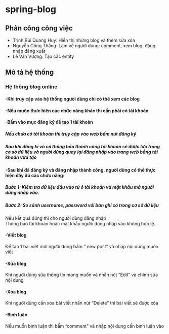 # spring-blog
## Phân công công việc
- Trịnh Bùi Quang Huy: Hiển thị những blog và thêm sửa xóa
- Nguyễn Công Thắng: Làm về người dùng: comment, xem blog, đăng nhập đăng xuất 
- Lê Văn Vượng: Tạo các entity
## Mô tả hệ thống
### Hệ thống blog online
#### -Khi truy cập vào hệ thống người dùng chỉ có thể xem các blog
#### -Nếu muốn thực hiện các chức năng khác thì cần phải có tài khoản
#### -Bấm vào mục đăng ký để tạo 1 tài khoản
##### Nếu chưa có tài khoản thì truy cập vào web bấm nút đăng ký
##### Sau khi đăng kí và có thông báo thành công tài khoản sẽ được lưu trong cơ sở dữ liệu và người dùng quay lại đăng nhập vào trang web bằng tài khoản vừa tạo
#### -Sau khi đã đăng ký và đăng nhập thành công, người dùng có thể thực hiện đầy đủ các chức năng:
#####	Bước 1: Kiểm tra dữ liệu đầu vào từ ô tài khoản và mật khẩu mà người dùng nhập vào.
#####	Bước 2: So sánh username, password với bản ghi có trong cơ sở dữ liệu
Nếu kết quả đúng thì cho người dùng đăng nhập	
Thông báo tài khoản hoặc mật khẩu người dùng nhập vào không hợp lệ.

#### -Viết blog
  Để tạo 1 bài viết mới người dùng bấm ” new post” và nhập nội dung muốn viết
#### -Sửa blog
  Khi người dùng sửa thông tin mong muốn và nhấn nút “Edit” và chỉnh sửa nội dung
#### -Xóa blog
  Khi người dùng cần xóa bài viết nhấn nút “Delete” thì bài viết sẽ được xóa
#### -Bình luận
  Nếu muốn bình luận thì bấm “comment” và nhập nội dung cần bình luận vào

